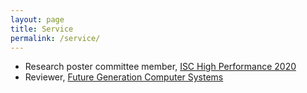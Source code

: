 ```yaml
---
layout: page
title: Service
permalink: /service/
---
```

- Research poster committee member, [ISC High Performance 2020](https://www.isc-hpc.com/research-posters-2020.html)
- Reviewer, [Future Generation Computer Systems](https://www.journals.elsevier.com/future-generation-computer-systems)

